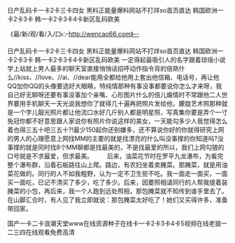 日产乱码卡一卡2卡三卡四女
黑料正能量爆料网站不打烊so首页直达
韩国欧洲一卡2卡3卡
韩一卡2卡3卡4卡新区乱码欧美


《最/新/观/看/入/口👉http://wencao66.com》--

日产乱码卡一卡2卡三卡四女
黑料正能量爆料网站不打烊so首页直达
韩国欧洲一卡2卡3卡
韩一卡2卡3卡4卡新区乱码欧美
	一定得起最吸引人的名字跟着琼瑶小说学上站就上男人最多的聊天室直接悄悄话招呼动作指令背的倍熟什么//kiss、//love、//ai、//dear能用全都给他用上套出他信箱、电话号，再让他QQ加你QQ的头像要选好大眼睛，特纯情那种有事没事都要说你怎么才来呀，我自己好无聊呀还要有事没事加个亲嘴、心形图片什么的倍儿煽情时不常跟他二人世界要用手机聊天一天光说我想你了就得几十遍再把照片发给他，朦胧艺术照那种就是一个字儿靓光照片都让他流口水好几斤别人都是明星照，写真集你要是弄个一寸免冠你都不好意思跟人家说你有照片你说这样的美女，一天能勾多少人我觉得怎么着也得三五十吧三五十?!最少150起你还别嫌多，还不算说你好的你就得研究上网的男人的心理愿意上网找MM的主要的就是找漂亮的什么叫没事撑的你知道吗?没事撑的就是同时找8个MM聊都是找最美的，不是找最爱的所以，我们上网勾狼的口号就是不求最爱，但求最美。
　　后来，油菜花节时在罗平九龙瀑布，为看完整个瀑布群，沿着石板路往山上爬。路边，有农妇坐着卖腌菜。那腌菜，就是用油菜花做的。同行的人不如我粗野，认为一定不卫生拒不吃。我一面走一面买，一面买一面吃，已记不清买了多少，吃了多少。后来，因要照相请同行的人帮我提着装腌菜的小包，再后来，我一个人跑到远处照相，那包腌菜就不知传到谁手里去了。在山脚汇合时，有人见了我立即就说：那包腌菜太好吃了！她们又买得许多，准备带回家。





国产一卡二卡浪潮天堂www在线资源种子在线卡一卡2卡3卡4卡5视频在线老狼一二三四在线观看免费高清
